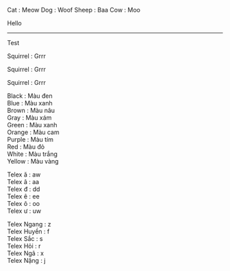Cat : Meow <!--srs:20220604,4|20220601,4-->
Dog : Woof <!--srs:20220604,4|20220601,4-->
Sheep : Baa <!--srs:20220604,4|20220601,4-->
Cow : Moo <!--srs:20220604,4|20220601,4-->

<!-- srs:20220604,4|20220601,4 -->
Hello
- - -
Test

<!-- srs-->
Squirrel : Grrr

<!-- srs-->
Squirrel : Grrr

<!-- srs-->
Squirrel : Grrr

Black : Màu đen <!-- srs-->  
Blue : Màu xanh <!-- srs-->  
Brown : Màu nâu <!-- srs-->  
Gray : Màu xám <!-- srs-->  
Green : Màu xanh <!-- srs-->  
Orange : Màu cam <!-- srs-->  
Purple : Màu tím <!-- srs-->  
Red : Màu đỏ <!-- srs-->  
White : Màu trắng <!-- srs-->  
Yellow : Màu vàng <!-- srs-->  

Telex ă : aw <!-- srs-->  
Telex â : aa <!-- srs-->  
Telex đ : dd <!-- srs-->  
Telex ê : ee <!-- srs-->  
Telex ô : oo <!-- srs-->  
Telex ư : uw <!-- srs-->  

Telex Ngang : z <!-- srs-->  
Telex Huyền : f <!-- srs-->  
Telex Sắc : s <!-- srs-->  
Telex Hỏi : r <!-- srs-->  
Telex Ngã : x <!-- srs-->  
Telex Nặng : j <!-- srs-->  